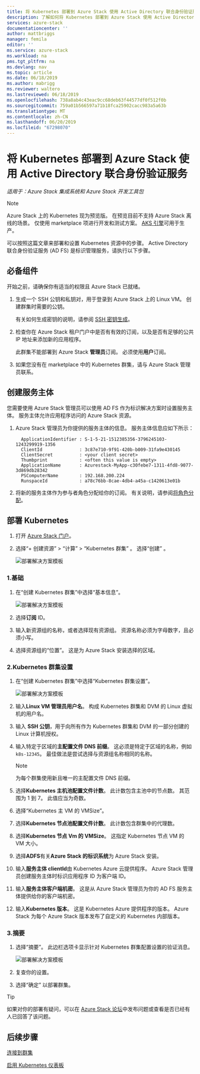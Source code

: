 ```yaml
---
title: 将 Kubernetes 部署到 Azure Stack 使用 Active Directory 联合身份验证服务 (AD FS) |Microsoft Docs
description: 了解如何将 Kubernetes 部署到 Azure Stack 使用 Active Directory 联合身份验证服务 (AD FS)。
services: azure-stack
documentationcenter: ''
author: mattbriggs
manager: femila
editor: ''
ms.service: azure-stack
ms.workload: na
pms.tgt_pltfrm: na
ms.devlang: nav
ms.topic: article
ms.date: 06/18/2019
ms.author: mabrigg
ms.reviewer: waltero
ms.lastreviewed: 06/18/2019
ms.openlocfilehash: 738a8ab4c43eac9cc68deb63f44577df0f512f0b
ms.sourcegitcommit: 759a01b566597a71b18fca25902cacc983a5a63b
ms.translationtype: MT
ms.contentlocale: zh-CN
ms.lasthandoff: 06/20/2019
ms.locfileid: "67298070"
---
```

# <a name="deploy-kubernetes-to-azure-stack-using-active-directory-federated-services"></a>将 Kubernetes 部署到 Azure Stack 使用 Active Directory 联合身份验证服务

*适用于：Azure Stack 集成系统和 Azure Stack 开发工具包*

> [!Note]  
> Azure Stack 上的 Kubernetes 现为预览版。 在预览目前不支持 Azure Stack 离线的场景。 仅使用 marketplace 项进行开发和测试方案。 [AKS 引擎](https://github.com/Azure/aks-engine/blob/master/docs/topics/azure-stack.md)可用于生产。

可以按照这篇文章来部署和设置 Kubernetes 资源中的步骤。 Active Directory 联合身份验证服务 (AD FS) 是标识管理服务，请执行以下步骤。

## <a name="prerequisites"></a>必备组件 

开始之前，请确保你有适当的权限且 Azure Stack 已就绪。

1. 生成一个 SSH 公钥和私钥对，用于登录到 Azure Stack 上的 Linux VM。 创建群集时需要的公钥。

    有关如何生成密钥的说明，请参阅 [SSH 密钥生成](azure-stack-dev-start-howto-ssh-public-key.md)。

1. 检查你在 Azure Stack 租户门户中是否有有效的订阅，以及是否有足够的公共 IP 地址来添加新的应用程序。

    此群集不能部署到 Azure Stack **管理员**订阅。 必须使用**用户**订阅。 

1. 如果您没有在 marketplace 中的 Kubernetes 群集，请与 Azure Stack 管理员联系。

## <a name="create-a-service-principal"></a>创建服务主体

您需要使用 Azure Stack 管理员可以使用 AD FS 作为标识解决方案时设置服务主体。 服务主体允许应用程序访问的 Azure Stack 资源。

1. Azure Stack 管理员为你提供的服务主体的信息。 服务主体信息应如下所示：

     ```Text  
       ApplicationIdentifier : S-1-5-21-1512385356-3796245103-1243299919-1356
       ClientId              : 3c87e710-9f91-420b-b009-31fa9e430145
       ClientSecret          : <your client secret>
       Thumbprint            : <often this value is empty>
       ApplicationName       : Azurestack-MyApp-c30febe7-1311-4fd8-9077-3d869db28342
       PSComputerName        : 192.168.200.224
       RunspaceId            : a78c76bb-8cae-4db4-a45a-c1420613e01b
     ```

2. 将新的服务主体作为参与者角色分配给你的订阅。 有关说明，请参阅[将角色分配](../operator/azure-stack-add-users-adfs.md)。

## <a name="deploy-kubernetes"></a>部署 Kubernetes

1. 打开 [Azure Stack 门户](https://portal.local.azurestack.external)。

1. 选择“+ 创建资源”   > “计算”   > “Kubernetes 群集”  。 选择“创建”  。

    ![部署解决方案模板](media/azure-stack-solution-template-kubernetes-deploy/01_kub_market_item.png)

### <a name="1-basics"></a>1.基础

1. 在“创建 Kubernetes 群集”中选择“基本信息”。 

    ![部署解决方案模板](media/azure-stack-solution-template-kubernetes-deploy/02_kub_config_basic.png)

1. 选择**订阅** ID。

1. 输入新资源组的名称，或者选择现有资源组。 资源名称必须为字母数字，且必须小写。

1. 选择资源组的“位置”。  这是为 Azure Stack 安装选择的区域。

### <a name="2-kubernetes-cluster-settings"></a>2.Kubernetes 群集设置

1. 在“创建 Kubernetes 群集”中选择“Kubernetes 群集设置”。 

    ![部署解决方案模板](media/azure-stack-solution-template-kubernetes-deploy/03_kub_config_settings-adfs.png)

1. 输入**Linux VM 管理员用户名**。 构成 Kubernetes 群集和 DVM 的 Linux 虚拟机的用户名。

1. 输入 **SSH 公钥**，用于向所有作为 Kubernetes 群集和 DVM 的一部分创建的 Linux 计算机授权。

1. 输入特定于区域的**主配置文件 DNS 前缀**。 这必须是特定于区域的名称，例如 `k8s-12345`。 最佳做法是尝试选择与资源组名称相同的名称。

    > [!Note]  
    > 为每个群集使用新且唯一的主配置文件 DNS 前缀。

1. 选择**Kubernetes 主机池配置文件计数**。 此计数包含主池中的节点数。 其范围为 1 到 7。 此值应当为奇数。

1. 选择“Kubernetes 主 VM 的 VMSize”。 

1. 选择**Kubernetes 节点池配置文件计数**。 此计数包含群集中的代理数。 

1. 选择**Kubernetes 节点 Vm 的 VMSize**。 这指定 Kubernetes 节点 VM 的 VM 大小。 

1. 选择**ADFS**有关**Azure Stack 的标识系统**为 Azure Stack 安装。

1. 输入**服务主体 clientId**由 Kubernetes Azure 云提供程序。 Azure Stack 管理员创建服务主体时标识应用程序 ID 为客户端 ID。

1. 输入**服务主体客户端机密**。 这是从 Azure Stack 管理员为你的 AD FS 服务主体提供给你的客户端机密。

1. 输入**Kubernetes 版本**。 这是 Kubernetes Azure 提供程序的版本。 Azure Stack 为每个 Azure Stack 版本发布了自定义的 Kubernetes 内部版本。

### <a name="3-summary"></a>3.摘要

1. 选择“摘要”。 此边栏选项卡显示针对 Kubernetes 群集配置设置的验证消息。

    ![部署解决方案模板](media/azure-stack-solution-template-kubernetes-deploy/04_preview.png)

2. 复查你的设置。

3. 选择“确定”  以部署群集。

> [!TIP]  
>  如果对你的部署有疑问，可以在 [Azure Stack 论坛](https://social.msdn.microsoft.com/Forums/azure/home?forum=azurestack)中发布问题或查看是否已经有人已回答了该问题。 

## <a name="next-steps"></a>后续步骤

[连接到群集](azure-stack-solution-template-kubernetes-deploy.md#connect-to-your-cluster)

[启用 Kubernetes 仪表板](azure-stack-solution-template-kubernetes-dashboard.md)